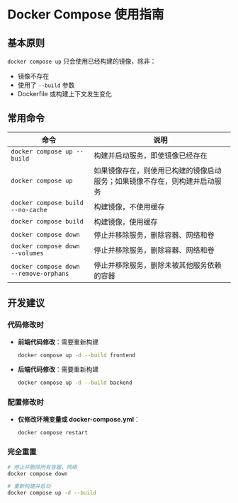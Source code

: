 # Docker Compose 使用指南

## 基本原则

`docker compose up` 只会使用已经构建的镜像，除非：

- 镜像不存在
- 使用了 `--build` 参数
- Dockerfile 或构建上下文发生变化

## 常用命令

| 命令 | 说明 |
|------|------|
| `docker compose up --build` | 构建并启动服务，即使镜像已经存在 |
| `docker compose up` | 如果镜像存在，则使用已构建的镜像启动服务；如果镜像不存在，则构建并启动服务 |
| `docker compose build --no-cache` | 构建镜像，不使用缓存 |
| `docker compose build` | 构建镜像，使用缓存 |
| `docker compose down` | 停止并移除服务，删除容器、网络和卷 |
| `docker compose down --volumes` | 停止并移除服务，删除容器、网络和卷 |
| `docker compose down --remove-orphans` | 停止并移除服务，删除未被其他服务依赖的容器 |

## 开发建议

### 代码修改时

- **前端代码修改**：需要重新构建

  ```bash
  docker compose up -d --build frontend
  ```

- **后端代码修改**：需要重新构建

  ```bash
  docker compose up -d --build backend
  ```

### 配置修改时

- **仅修改环境变量或 docker-compose.yml**：

  ```bash
  docker compose restart
  ```

### 完全重置

```bash
# 停止并删除所有容器、网络
docker compose down

# 重新构建并启动
docker compose up -d --build
```
